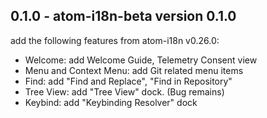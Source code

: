 

## 0.1.0 - atom-i18n-beta version 0.1.0

add the following features from atom-i18n v0.26.0:

- Welcome: add Welcome Guide, Telemetry Consent view
- Menu and Context Menu: add Git related menu items
- Find: add "Find and Replace", "Find in Repository"
- Tree View: add "Tree View" dock. (Bug remains)
- Keybind: add "Keybinding Resolver" dock


